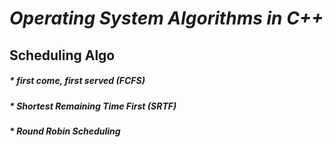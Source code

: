 # *Operating System Algorithms in C++*
## Scheduling Algo 
##### * first come, first served (FCFS)
##### * Shortest Remaining Time First (SRTF)
##### * Round Robin Scheduling


